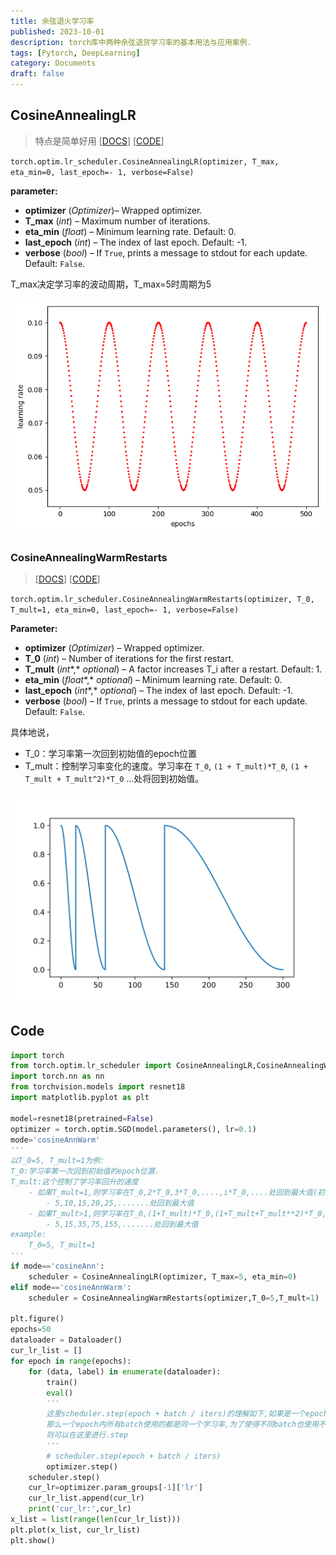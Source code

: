 ```yaml
---
title: 余弦退火学习率
published: 2023-10-01
description: torch库中两种余弦退货学习率的基本用法与应用案例.
tags: [Pytorch, DeepLearning]
category: Documents
draft: false
---
```




## CosineAnnealingLR

> 特点是简单好用  [[DOCS](https://pytorch.org/docs/stable/generated/torch.optim.lr_scheduler.CosineAnnealingLR.html)] [[CODE](https://pytorch.org/docs/stable/_modules/torch/optim/lr_scheduler.html#CosineAnnealingLR)] 



`torch.optim.lr_scheduler.CosineAnnealingLR(optimizer, T_max, eta_min=0, last_epoch=- 1, verbose=False)`

**parameter:**

- **optimizer** (*Optimizer*)– Wrapped optimizer.
- **T_max** (*int*) – Maximum number of iterations.
- **eta_min** (*float*) – Minimum learning rate. Default: 0.
- **last_epoch** (*int*) – The index of last epoch. Default: -1.
- **verbose** (*bool*) – If `True`, prints a message to stdout for each update. Default: `False`.



T_max决定学习率的波动周期，T_max=5时周期为5

![](lr1.png)



### CosineAnnealingWarmRestarts

> [[DOCS](https://pytorch.org/docs/stable/generated/torch.optim.lr_scheduler.CosineAnnealingWarmRestarts.html)] [[CODE](https://pytorch.org/docs/stable/_modules/torch/optim/lr_scheduler.html#CosineAnnealingLR)]

`torch.optim.lr_scheduler.CosineAnnealingWarmRestarts(optimizer, T_0, T_mult=1, eta_min=0, last_epoch=- 1, verbose=False)`

**Parameter:**

- **optimizer** (*Optimizer*) – Wrapped optimizer.
- **T_0** (*int*) – Number of iterations for the first restart.
- **T_mult** (*int**,* *optional*) – A factor increases T_i after a restart. Default: 1.
- **eta_min** (*float**,* *optional*) – Minimum learning rate. Default: 0.
- **last_epoch** (*int**,* *optional*) – The index of last epoch. Default: -1.
- **verbose** (*bool*) – If `True`, prints a message to stdout for each update. Default: `False`.



具体地说，

- T_0：学习率第一次回到初始值的epoch位置
- T_mult：控制学习率变化的速度。学习率在 `T_0`, `(1 + T_mult)*T_0`, `(1 + T_mult + T_mult^2)*T_0` ...处将回到初始值。

![](lr2.png)

## Code

```python
import torch
from torch.optim.lr_scheduler import CosineAnnealingLR,CosineAnnealingWarmRestarts,StepLR
import torch.nn as nn
from torchvision.models import resnet18
import matplotlib.pyplot as plt

model=resnet18(pretrained=False)
optimizer = torch.optim.SGD(model.parameters(), lr=0.1)
mode='cosineAnnWarm'
'''
以T_0=5, T_mult=1为例:
T_0:学习率第一次回到初始值的epoch位置.
T_mult:这个控制了学习率回升的速度
	- 如果T_mult=1,则学习率在T_0,2*T_0,3*T_0,....,i*T_0,....处回到最大值(初始学习率)
		- 5,10,15,20,25,.......处回到最大值
	- 如果T_mult>1,则学习率在T_0,(1+T_mult)*T_0,(1+T_mult+T_mult**2)*T_0,.....，(1+T_mult+T_mult**2+...+T_0**i)*T0,处回到最大值
		- 5,15,35,75,155,.......处回到最大值
example:
	T_0=5, T_mult=1
'''
if mode=='cosineAnn':
    scheduler = CosineAnnealingLR(optimizer, T_max=5, eta_min=0)
elif mode=='cosineAnnWarm':
    scheduler = CosineAnnealingWarmRestarts(optimizer,T_0=5,T_mult=1)
    
plt.figure()
epochs=50
dataloader = Dataloader()
cur_lr_list = []
for epoch in range(epochs):
	for (data, label) in enumerate(dataloader):
		train()
		eval()
        '''
        这里scheduler.step(epoch + batch / iters)的理解如下,如果是一个epoch结束后再.step
        那么一个epoch内所有batch使用的都是同一个学习率,为了使得不同batch也使用不同的学习率
        则可以在这里进行.step
        '''
        # scheduler.step(epoch + batch / iters)
        optimizer.step()
    scheduler.step()
    cur_lr=optimizer.param_groups[-1]['lr']
    cur_lr_list.append(cur_lr)
    print('cur_lr:',cur_lr)
x_list = list(range(len(cur_lr_list)))
plt.plot(x_list, cur_lr_list)
plt.show()
```

